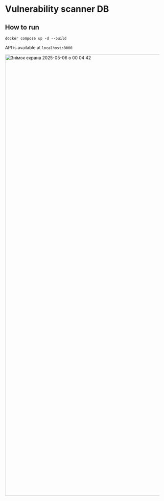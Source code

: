 # Vulnerability scanner DB

## How to run

```
docker compose up -d --build
```
API is available at `localhost:8000`

<img width="1436" alt="Знімок екрана 2025-05-06 о 00 04 42" src="https://github.com/user-attachments/assets/93e5f1fd-4807-4161-9b9b-bc55e16128ad" />
